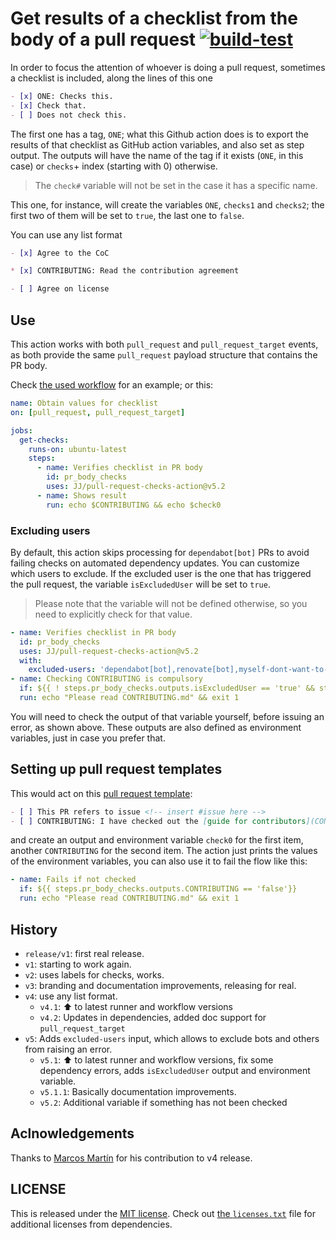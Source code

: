 # Get results of a checklist from the body of a pull request [![build-test](https://github.com/JJ/pull-request-checks-action/actions/workflows/test.yml/badge.svg)](https://github.com/JJ/pull-request-checks-action/actions/workflows/test.yml)

In order to focus the attention of whoever is doing a pull request, sometimes a
checklist is included, along the lines of this one

```markdown
- [x] ONE: Checks this.
- [x] Check that.
- [ ] Does not check this.
```

The first one has a tag, `ONE`; what this Github action does is to export the
results of that checklist as GitHub action variables, and also set as step
output. The outputs will have the name of the tag if it exists (`ONE`, in this
case) or `checks`+ index (starting with 0) otherwise.

> The `check#` variable will not be set in the case it has a specific name.

This one, for instance, will create the variables `ONE`, `checks1` and
`checks2`; the first two of them will be set to `true`, the last one to `false`.

You can use any list format

```markdown
- [x] Agree to the CoC

* [x] CONTRIBUTING: Read the contribution agreement

- [ ] Agree on license
```

## Use

This action works with both `pull_request` and `pull_request_target` events, as both provide the same `pull_request` payload structure that contains the PR body.

Check [the used workflow](.github/workflows/get-pr-checks.html) for
an example; or this:

```yaml
name: Obtain values for checklist
on: [pull_request, pull_request_target]

jobs:
  get-checks:
    runs-on: ubuntu-latest
    steps:
      - name: Verifies checklist in PR body
        id: pr_body_checks
        uses: JJ/pull-request-checks-action@v5.2
      - name: Shows result
        run: echo $CONTRIBUTING && echo $check0
```

### Excluding users

By default, this action skips processing for `dependabot[bot]` PRs to
avoid failing checks on automated dependency updates. You can
customize which users to exclude. If the excluded user is the one that
has triggered the pull request, the variable `isExcludedUser` will be
set to `true`.

> Please note that the variable will not be defined otherwise, so you need to explicitly check for that value.

```yaml
- name: Verifies checklist in PR body
  id: pr_body_checks
  uses: JJ/pull-request-checks-action@v5.2
  with:
    excluded-users: 'dependabot[bot],renovate[bot],myself-dont-want-to-be-bothered-with-this'
- name: Checking CONTRIBUTING is compulsory
  if: ${{ ! steps.pr_body_checks.outputs.isExcludedUser == 'true' && steps.pr_body_checks.outputs.CONTRIBUTING == 'false'}}
  run: echo "Please read CONTRIBUTING.md" && exit 1
```

You will need to check the output of that variable yourself, before
issuing an error, as shown above. These outputs are also defined as
environment variables, just in case you prefer that.

## Setting up pull request templates

This would act on this [pull request
template](.github/PULL_REQUEST_TEMPLATE.md):

```markdown
- [ ] This PR refers to issue <!-- insert #issue here -->
- [ ] CONTRIBUTING: I have checked out the [guide for contributors](CONTRIBUTING.md).
```

and create an output and environment variable `check0` for the first item,
another `CONTRIBUTING` for the second item. The action just prints the values of
the environment variables, you can also use it to fail the flow like this:

```yaml
- name: Fails if not checked
  if: ${{ steps.pr_body_checks.outputs.CONTRIBUTING == 'false'}}
  run: echo "Please read CONTRIBUTING.md" && exit 1
```

## History

- `release/v1`: first real release.
- `v1`: starting to work again.
- `v2`: uses labels for checks, works.
- `v3`: branding and documentation improvements, releasing for real.
- `v4`: use any list format.
  - `v4.1`: :arrow_up: to latest runner and workflow versions
  - `v4.2`: Updates in dependencies, added doc support for `pull_request_target`
- `v5`: Adds `excluded-users` input, which allows to exclude bots and others from raising an error.
  - `v5.1`: :arrow_up: to latest runner and workflow versions, fix
    some dependency errors, adds `isExcludedUser` output and
    environment variable.
  - `v5.1.1`: Basically documentation improvements.
  - `v5.2`: Additional variable if something has not been checked

## Aclnowledgements

Thanks to [Marcos Martín](https://github.com/marcosrmartin) for his contribution
to v4 release.

## LICENSE

This is released under the [MIT license](LICENSE). Check out [the
`licenses.txt`](dist/licenses.txt) file for additional licenses from dependencies.
